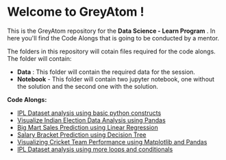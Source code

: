 # Welcome to GreyAtom !

This is the GreyAtom repository for the **Data Science - Learn Program** . In here you'll find the Code Alongs that is going to be conducted by a mentor. 

The folders in this repository will cotain files required for the code alongs. The folder will contain:

- **Data** : This folder will contain the required data for the session.
- **Notebook** - This folder will contain two jupyter notebook, one without the solution and the second one with the solution.

**Code Alongs:**
- [IPL Dataset analysis using basic python constructs](https://github.com/commit-live-students/GLabs_Data_Science_Learn/tree/master/IPL%20Dataset%20analysis%20using%20basic%20python%20constructs)
- [Visualize Indian Election Data Analysis using Pandas](https://github.com/commit-live-students/GLabs_Data_Science_Learn/tree/master/Visualize%20Indian%20Election%20Data%20Analysis%20using%20Pandas)
- [Big Mart Sales Prediction using Linear Regression](https://github.com/commit-live-students/GLabs_Data_Science_Learn/tree/master/Big%20Mart%20Sales%20Prediction%20using%20Linear%20Regression)
- [Salary Bracket Prediction using Decision Tree](https://github.com/commit-live-students/GLabs_Data_Science_Learn/tree/master/Salary%20Bracket%20Prediction%20using%20Decision%20Tree)
- [Visualizing Cricket Team Performance using Matplotlib and Pandas](https://github.com/commit-live-students/GLabs_Data_Science_Learn/tree/master/Visualizing%20Cricket%20Team%20Performance%20using%20Matplotlib%20and%20Pandas)
- [IPL Dataset analysis using more loops and conditionals](https://github.com/commit-live-students/GLabs_Data_Science_Learn/tree/master/IPL%20Dataset%20analysis%20using%20more%20loops%20and%20conditionals)
